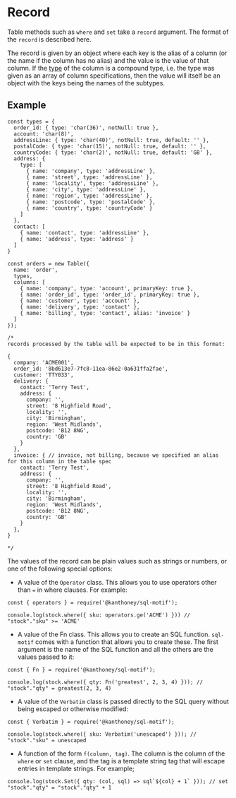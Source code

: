 # Record

Table methods such as `where` and `set` take a `record` argument. The format of the `record` is described here.

The record is given by an object where each key is the alias of a column (or the name if the column has no alias) and the value is the value of that column. If the [type](./types.md) of the column
is a compound type, i.e. the type was given as an array of column specifications, then the value will itself be an object with the keys being the names of the subtypes.

## Example

```
const types = {
  order_id: { type: 'char(36)', notNull: true },
  account: 'char(8)',
  addressLine: { type: 'char(40)', notNull: true, default: '' },
  postalCode: { type: 'char(15)', notNull: true, default: '' },
  countryCode: { type: 'char(2)', notNull: true, default: 'GB' },
  address: {
    type: [
      { name: 'company', type: 'addressLine' },
      { name: 'street', type: 'addressLine' },
      { name: 'locality', type: 'addressLine' },
      { name: 'city', type: 'addressLine' },
      { name: 'region', type: 'addressLine' },
      { name: 'postcode', type: 'postalCode' },
      { name: 'country', type: 'countryCode' }
    ]
  },
  contact: [
    { name: 'contact', type: 'addressLine' },
    { name: 'address', type: 'address' }
  ]
}

const orders = new Table({
  name: 'order',
  types,
  columns: [
    { name: 'company', type: 'account', primaryKey: true },
    { name: 'order_id', type: 'order_id', primaryKey: true },
    { name: 'customer', type: 'account' },
    { name: 'delivery', type: 'contact' },
    { name: 'billing', type: 'contact', alias: 'invoice' }
  ]
});

/*
records processed by the table will be expected to be in this format:

{
  company: 'ACME001',
  order_id: '8bd613e7-7fc8-11ea-86e2-0a631ffa2fae',
  customer: 'TTY033',
  delivery: {
    contact: 'Terry Test',
    address: {
      company: '',
      street: '8 Highfield Road',
      locality: '',
      city: 'Birmingham',
      region: 'West Midlands',
      postcode: 'B12 8NG',
      country: 'GB'
    }
  },
  invoice: { // invoice, not billing, because we specified an alias for this column in the table spec
    contact: 'Terry Test',
    address: {
      company: '',
      street: '8 Highfield Road',
      locality: '',
      city: 'Birmingham',
      region: 'West Midlands',
      postcode: 'B12 8NG',
      country: 'GB'
    }
  },
}

*/
```

The values of the record can be plain values such as strings or numbers, or one of the following special options:

* A value of the `Operator` class. This allows you to use operators other than `=` in where clauses. For example:

```
const { operators } = require('@kanthoney/sql-motif');

console.log(stock.where({ sku: operators.ge('ACME') })) // "stock"."sku" >= 'ACME'
```

* A value of the Fn class. This allows you to create an SQL function. `sql-motif` comes with a function that allows you to create these. The first argument is the name of the SQL function
and all the others are the values passed to it:

```
const { Fn } = require('@kanthoney/sql-motif');

console.log(stock.where({ qty: Fn('greatest', 2, 3, 4) })); // "stock"."qty" = greatest(2, 3, 4)
```

* A value of the `Verbatim` class is passed directly to the SQL query without being escaped or otherwise modified:

```
const { Verbatim } = require('@kanthoney/sql-motif');

console.log(stock.where({ sku: Verbatim('unescaped') })); // "stock"."sku" = unescaped
```

* A function of the form `f(column, tag)`. The column is the column of the `where` or `set` clause, and the tag is a template string tag that will escape entries in template strings. For example;

```
console.log(stock.Set({ qty: (col, sql) => sql`${col} + 1` })); // set "stock"."qty" = "stock"."qty" + 1
```
